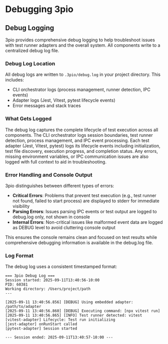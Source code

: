 # Debugging 3pio

## Debug Logging

3pio provides comprehensive debug logging to help troubleshoot issues with test runner adapters and the overall system. All components write to a centralized debug log file.

### Debug Log Location

All debug logs are written to `.3pio/debug.log` in your project directory. This includes:
- CLI orchestrator logs (process management, runner detection, IPC events)
- Adapter logs (Jest, Vitest, pytest lifecycle events)
- Error messages and stack traces

### What Gets Logged

The debug log captures the complete lifecycle of test execution across all components. The CLI orchestrator logs session boundaries, test runner detection, process management, and IPC event processing. Each test adapter (Jest, Vitest, pytest) logs its lifecycle events including initialization, test file discovery, execution progress, and completion status. Any errors, missing environment variables, or IPC communication issues are also logged with full context to aid in troubleshooting.

### Error Handling and Console Output

3pio distinguishes between different types of errors:

- **Critical Errors**: Problems that prevent test execution (e.g., test runner not found, failed to start process) are displayed to stderr for immediate visibility
- **Parsing Errors**: Issues parsing IPC events or test output are logged to debug.log only, not shown in console
- **Internal Errors**: Non-critical issues like malformed event data are logged as DEBUG level to avoid cluttering console output

This ensures the console remains clean and focused on test results while comprehensive debugging information is available in the debug.log file.

### Log Format

The debug log uses a consistent timestamped format:
```
=== 3pio Debug Log ===
Session started: 2025-09-11T13:40:56-10:00
PID: 60381
Working directory: /Users/project/path
---

[2025-09-11 13:40:56.856] [DEBUG] Using embedded adapter: /path/to/adapter
[2025-09-11 13:40:56.860] [DEBUG] Executing command: [npx vitest run]
[2025-09-11 13:40:56.865] [INFO] Test runner detected: vitest
[vitest-adapter] Lifecycle: Test run initializing
[jest-adapter] onRunStart called
[pytest-adapter] Session started

--- Session ended: 2025-09-11T13:40:57-10:00 ---
```
